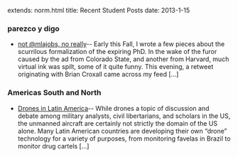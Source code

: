 extends: norm.html
title: Recent Student Posts
date: 2013-1-15


### parezco y digo
*  [not @mlajobs, no really](http://parezcoydigo.wordpress.com/2012/12/17/not-mlajobs-no-really/)-- Early this Fall, I wrote a few pieces about the scurrilous formalization of the expiring PhD. In the wake of the furor caused by the ad from Colorado State, and another from Harvard, much virtual ink was spilt, some of it quite funny. This evening, a retweet originating with Brian Croxall came across my feed [...]<img alt="" border="0" height="1" src="http://stats.wordpress.com/b.gif?host=parezcoydigo.wordpress.com&#038;blog=3594723&#038;post=894&#038;subd=parezcoydigo&#038;ref=&#038;feed=1" width="1" />

### Americas South and North
*  [Drones in Latin America](http://americasouthandnorth.wordpress.com/2013/01/15/drones-in-latin-america/)-- While drones a topic of discussion and debate among military analysts, civil libertarians, and scholars in the US, the unmanned aircraft are certainly not strictly the domain of the US alone. Many Latin American countries are developing their own &#8220;drone&#8221; technology for a variety of purposes, from monitoring favelas in Brazil to monitor drug cartels [...]<img alt="" border="0" height="1" src="http://stats.wordpress.com/b.gif?host=americasouthandnorth.wordpress.com&#038;blog=25234950&#038;post=3023&#038;subd=americasouthandnorth&#038;ref=&#038;feed=1" width="1" />

